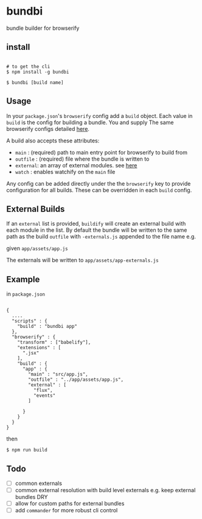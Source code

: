 # bundbi

bundle builder for browserify

## install

```

# to get the cli
$ npm install -g bundbi

$ bundbi [build name]

```

## Usage

In your `package.json`'s `browserify` config add a `build` object.
Each value in `build` is the config for building a bundle. You and supply
The same browserify configs detailed [here](https://github.com/substack/node-browserify#browserifyfiles--opts).

A build also accepts these attributes:

- `main` : (required) path to main entry point for browserify to build from
- `outfile` : (required) file where the bundle is written to
- `external`: an array of external modules. see [here](https://github.com/substack/browserify-handbook#external-bundles)
- `watch` : enables watchify on the `main` file

Any config can be added directly under the the `browserify` key to provide configuration for all builds. These can be overridden in each `build` config.

## External Builds

If an `external` list is provided, `buildify` will create an external build with each module in the list. By default the bundle will be written to the same path as the build `outfile` with `-externals.js` appended to the file name e.g.

given `app/assets/app.js`

The externals will be written to `app/assets/app-externals.js`

## Example

in `package.json`

```

{
  ....
  "scripts" : {
    "build" : "bundbi app"
  },
  "browserify" : {
    "transform" : ["babelify"],
    "extensions" : [
      ".jsx"
    ],
    "build" : {
      "app" : {
        "main" : "src/app.js",
        "outfile" : "../app/assets/app.js",
        "external" : [
          "flux",
          "events"
        ]

      }
    }
  }
}

```

then

```
$ npm run build
```


## Todo

- [ ] common externals
- [ ] common external resolution with build level externals e.g. keep external bundles DRY
- [ ] allow for custom paths for external bundles
- [ ] add `commander` for more robust cli control
